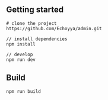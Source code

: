 
## Getting started
```bush
# clone the project
https://github.com/Echoyya/admin.git

// install dependencies
npm install

// develop
npm run dev
```

## Build
```bush
npm run build
```
